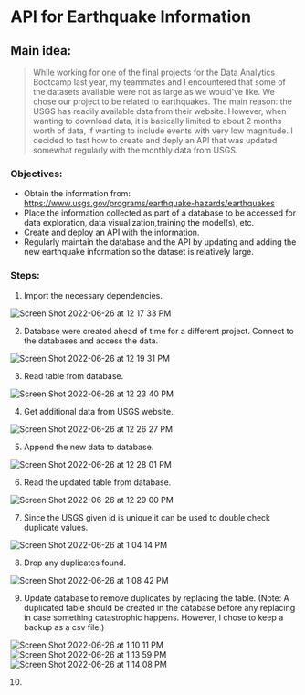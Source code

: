# API for Earthquake Information

## Main idea:
> While working for one of the final projects for the Data Analytics Bootcamp last year, my teammates and I  encountered that some of the datasets available were not as large as we would've like. We chose our project to be related to earthquakes. The main reason: the USGS has readily available data from their website. However, when wanting to download data, it is basically limited to about 2 months worth of data, if wanting to include events with very low magnitude. I decided to test how to create and deply an API that was updated somewhat regularly with the monthly data from USGS.


### Objectives:

+ Obtain the information from: https://www.usgs.gov/programs/earthquake-hazards/earthquakes
+ Place the information collected as part of a database to be accessed for data exploration, data visualization,training the model(s), etc.
+ Create and deploy an API with the information.
+ Regularly maintain the database and the API by updating and adding the new earthquake information so the dataset is relatively large.

### Steps:

1. Import the necessary dependencies.

![Screen Shot 2022-06-26 at 12 17 33 PM](https://user-images.githubusercontent.com/80008461/175830394-798e23df-83f6-462c-81ce-1cd753b9e3a1.png)

2. Database were created ahead of time for a different project. Connect to the databases and access the data.

![Screen Shot 2022-06-26 at 12 19 31 PM](https://user-images.githubusercontent.com/80008461/175830606-44c7e5b6-778d-4c14-bd33-ba2f798f433b.png)


3. Read table from database.

![Screen Shot 2022-06-26 at 12 23 40 PM](https://user-images.githubusercontent.com/80008461/175830610-a867c461-50b6-4084-aad8-0f9a77455433.png)


4. Get additional data from USGS website.

![Screen Shot 2022-06-26 at 12 26 27 PM](https://user-images.githubusercontent.com/80008461/175830674-fd1b9a2b-e6d5-4aaa-9cd7-c155e75acbaf.png)

5. Append the new data to database.

![Screen Shot 2022-06-26 at 12 28 01 PM](https://user-images.githubusercontent.com/80008461/175830728-ef0c82bf-94bb-421d-8cf1-3430138ad93f.png)

6. Read the updated table from database.

![Screen Shot 2022-06-26 at 12 29 00 PM](https://user-images.githubusercontent.com/80008461/175830772-632c7521-9fc3-41fa-87c8-6de337839cc1.png)

7. Since the USGS given id is unique it can be used to double check duplicate values.

![Screen Shot 2022-06-26 at 1 04 14 PM](https://user-images.githubusercontent.com/80008461/175832046-d8c68944-fec1-4206-af68-605664806a21.png)

8. Drop any duplicates found.

![Screen Shot 2022-06-26 at 1 08 42 PM](https://user-images.githubusercontent.com/80008461/175832078-06eb128d-4a57-487e-9b02-b30b0bc334cf.png)

9. Update database to remove duplicates by replacing the table. (Note: A duplicated table should be created in the database before any replacing in case something catastrophic happens. However, I chose to keep a backup as a csv file.)

![Screen Shot 2022-06-26 at 1 10 11 PM](https://user-images.githubusercontent.com/80008461/175832169-977631cc-9d95-43fc-9e9d-5a279f874951.png)
![Screen Shot 2022-06-26 at 1 13 59 PM](https://user-images.githubusercontent.com/80008461/175832214-d09ceaf3-3c5d-44dc-baa6-7cf958d3691a.png)
![Screen Shot 2022-06-26 at 1 14 08 PM](https://user-images.githubusercontent.com/80008461/175832217-b55479c5-df5d-4633-bdfa-9e0f231aa8c4.png)

10. 

